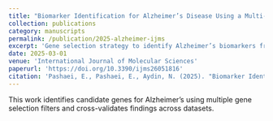 ```yaml
---
title: "Biomarker Identification for Alzheimer’s Disease Using a Multi-Filter Gene Selection Approach"
collection: publications
category: manuscripts
permalink: /publication/2025-alzheimer-ijms
excerpt: 'Gene selection strategy to identify Alzheimer’s biomarkers from expression data.'
date: 2025-03-01
venue: 'International Journal of Molecular Sciences'
paperurl: 'https://doi.org/10.3390/ijms26051816'
citation: 'Pashaei, E., Pashaei, E., Aydin, N. (2025). "Biomarker Identification for Alzheimer’s Disease Using a Multi-Filter Gene Selection Approach." <i>IJMS</i>.'
---
```

This work identifies candidate genes for Alzheimer’s using multiple gene selection filters and cross-validates findings across datasets.
